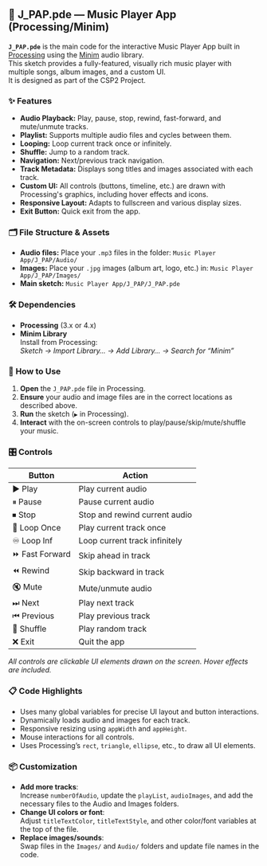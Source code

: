 ## 🎵 J_PAP.pde — Music Player App (Processing/Minim)

**`J_PAP.pde`** is the main code for the interactive Music Player App built in [Processing](https://processing.org/) using the [Minim](https://code.compartmental.net/tools/minim/) audio library.  
This sketch provides a fully-featured, visually rich music player with multiple songs, album images, and a custom UI.  
It is designed as part of the CSP2 Project.

### ✨ Features

- **Audio Playback:** Play, pause, stop, rewind, fast-forward, and mute/unmute tracks.
- **Playlist:** Supports multiple audio files and cycles between them.
- **Looping:** Loop current track once or infinitely.
- **Shuffle:** Jump to a random track.
- **Navigation:** Next/previous track navigation.
- **Track Metadata:** Displays song titles and images associated with each track.
- **Custom UI:** All controls (buttons, timeline, etc.) are drawn with Processing's graphics, including hover effects and icons.
- **Responsive Layout:** Adapts to fullscreen and various display sizes.
- **Exit Button:** Quick exit from the app.

### 🗂️ File Structure & Assets

- **Audio files:** Place your `.mp3` files in the folder: `Music Player App/J_PAP/Audio/`
- **Images:** Place your `.jpg` images (album art, logo, etc.) in: `Music Player App/J_PAP/Images/`
- **Main sketch:** `Music Player App/J_PAP/J_PAP.pde`

### 🛠️ Dependencies

- **Processing** (3.x or 4.x)
- **Minim Library**  
  Install from Processing:  
  _Sketch → Import Library… → Add Library… → Search for “Minim”_

### 🚀 How to Use

1. **Open** the `J_PAP.pde` file in Processing.
2. **Ensure** your audio and image files are in the correct locations as described above.
3. **Run** the sketch (`▶` in Processing).
4. **Interact** with the on-screen controls to play/pause/skip/mute/shuffle your music.

### 🎛️ Controls

| Button         | Action                        |
|----------------|------------------------------|
| ▶️ Play        | Play current audio            |
| ⏸ Pause       | Pause current audio           |
| ⏹ Stop        | Stop and rewind current audio |
| 🔁 Loop Once   | Play current track once       |
| ♾️ Loop Inf    | Loop current track infinitely |
| ⏩ Fast Forward| Skip ahead in track           |
| ⏪ Rewind      | Skip backward in track        |
| 🔇 Mute        | Mute/unmute audio             |
| ⏭ Next        | Play next track               |
| ⏮ Previous    | Play previous track           |
| 🔀 Shuffle     | Play random track             |
| ❌ Exit        | Quit the app                  |

*All controls are clickable UI elements drawn on the screen. Hover effects are included.*

### 📋 Code Highlights

- Uses many global variables for precise UI layout and button interactions.
- Dynamically loads audio and images for each track.
- Responsive resizing using `appWidth` and `appHeight`.
- Mouse interactions for all controls.
- Uses Processing’s `rect`, `triangle`, `ellipse`, etc., to draw all UI elements.

### 📦 Customization

- **Add more tracks**:  
  Increase `numberOfAudio`, update the `playList`, `audioImages`, and add the necessary files to the Audio and Images folders.
- **Change UI colors or font**:  
  Adjust `titleTextColor`, `titleTextStyle`, and other color/font variables at the top of the file.
- **Replace images/sounds**:  
  Swap files in the `Images/` and `Audio/` folders and update file names in the code.
